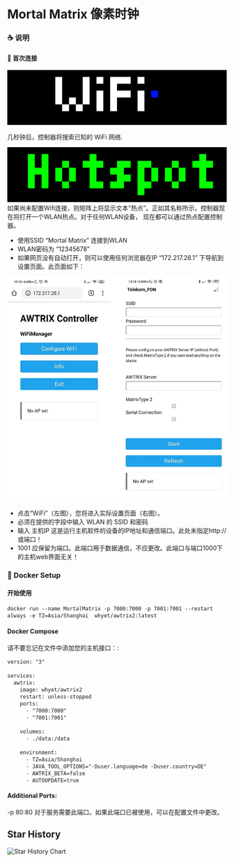 # Mortal Matrix 像素时钟


### ☕ 说明

#### 🎉 首次连接

![wifi](assets/wifiSearch.gif)

几秒钟后，控制器将搜索已知的 WiFi 网络.

![hotspot](assets/hotspot.gif)
如果尚未配置Wifi连接，则矩阵上将显示文本“热点”。正如其名称所示，控制器现在将打开一个WLAN热点。对于任何WLAN设备，
现在都可以通过热点配置控制器。

+  使用SSID “Mortal Matrix” 连接到WLAN
+  WLAN密码为 “12345678”
+  如果网页没有自动打开，则可以使用任何浏览器在IP “172.217.28.1” 下导航到设置页面。此页面如下：

![hotspotConfig1](assets/hotspotConfig2.jpg)

+ 点击“WiFi”（左图），您将进入实际设置页面（右图）。
+ 必须在提供的字段中输入 WLAN 的 SSID 和密码
+ 输入 主机IP 这是运行主机软件的设备的IP地址和通信端口。此处未指定http://或端口！
+ 1001 应保留为端口。此端口用于数据通信，不应更改。此端口与端口1000下的主机web界面无关！


### 🌱 Docker Setup


#### 开始使用

```shell
docker run --name MortalMatrix -p 7000:7000 -p 7001:7001 --restart always -e TZ=Asia/Shanghai  whyet/awtrix2:latest 
```

#### Docker Compose

请不要忘记在文件中添加您的主机接口：:

```shell
version: "3"

services:
  awtrix:
    image: whyet/awtrix2
    restart: unless-stopped
    ports:
      - "7000:7000"
      - "7001:7001"
  
    volumes:
      - ./data:/data

    environment:
      - TZ=Asia/Shanghai
      - JAVA_TOOL_OPTIONS="-Duser.language=de -Duser.country=DE"
      - AWTRIX_BETA=false
      - AUTOUPDATE=true
```

#### Additional Ports:

-p 80:80 对于服务需要此端口。如果此端口已被使用，可以在配置文件中更改。 

## Star History

![Star History Chart](https://api.star-history.com/svg?repos=wieszheng/Mortal&type=Date)
